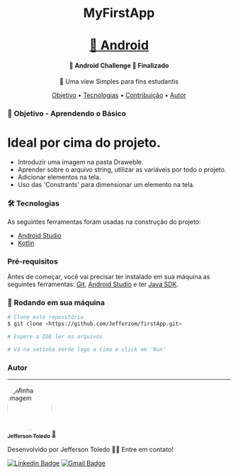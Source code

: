<h1 align="center">MyFirstApp</h1>

<h1 align="center">
    <a href="https://pt-br.reactjs.org/">🔗 Android</a>
</h1>

<h4 align="center"> 
	🚧  Android Challenge 🚀 Finalizado
</h4>

<p align="center">🚀 Uma view Simples para fins estudantis</p>

<p align="center">
 <a href="#objetivo">Objetivo</a> •
 <a href="#tecnologias">Tecnologias</a> • 
 <a href="#contribuicao">Contribuição</a> • 
 <a href="#autor">Autor</a>
</p>

### 🚀 Objetivo - Aprendendo o Básico

Ideal por cima do projeto.
=================
<!--ts-->
   * Introduzir uma imagem na pasta Draweble.
   * Aprender sobre o arquivo string, utilizar as variáveis por todo o projeto.
   * Adicionar elementos na tela.
   * Uso das 'Constrants' para dimensionar um elemento na tela.
<!--te-->

### 🛠 Tecnologias

As seguintes ferramentas foram usadas na construção do projeto:

- [Android Studio](https://developer.android.com/studio)
- [Kotlin](https://developer.android.com/kotlin)

### Pré-requisitos

Antes de começar, você vai precisar ter instalado em sua máquina as seguintes ferramentas:
[Git](https://git-scm.com), [Android Studio](https://developer.android.com/studio) e ter [Java SDK](https://www.oracle.com/java/technologies/downloads/). 

### 🎲 Rodando em sua máquina

```bash
# Clone este repositório
$ git clone <https://github.com/Jefferzom/firstApp.git>

# Espere a IDE ler os arquivos

# Vá na setinha Verde logo a cima e click em 'Run'

```

### Autor
---

<a href="https://www.linkedin.com/in/jefferzomodelot/">
 <img style="border-radius: 50%;" src="https://i.imgur.com/EWNUzHv.png" width="100px;" alt="Minha imagem"/>
 <br />
 <sub><b>Jefferson Toledo</b></sub></a> <a href="https://www.linkedin.com/in/jefferzomodelot/" title="Meu Projeto">🚀</a>
 
Desenvolvido por Jefferson Toledo 👋🏽 Entre em contato!

[![Linkedin Badge](https://img.shields.io/badge/-Jefferson-blue?style=flat-square&logo=Linkedin&logoColor=white&link=https://www.linkedin.com/in/jefferzomodelot/)](https://www.linkedin.com/in/jefferzomodelot/) 
[![Gmail Badge](https://img.shields.io/badge/-jefferson.odelot@gmail.com-c14438?style=flat-square&logo=Gmail&logoColor=white&link=mailto:jefferson.odelot@gmail.com)](mailto:jefferson.odelot@gmail.com)
